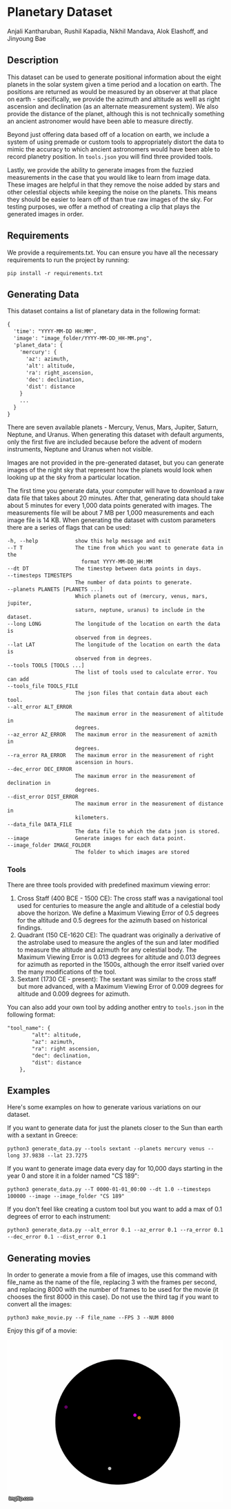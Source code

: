 # Planetary Dataset
Anjali Kantharuban, Rushil Kapadia, Nikhil Mandava, Alok Elashoff, and Jinyoung Bae

## Description

This dataset can be used to generate positional information about the eight planets in the solar system given a time period and a location on earth. The positions are returned as would be measured by an observer at that place on earth - specifically, we provide the azimuth and altitude as welll as right ascension and declination (as an alternate measurement system). We also provide the distance of the planet, although this is not technically something an ancient astronomer would have been able to measure directly.

Beyond just offering data based off of a location on earth, we include a system of using premade or custom tools to appropriately distort the data to mimic the accuracy to which ancient astronomers would have been able to record planetry position. In `tools.json` you will find three provided tools.

Lastly, we provide the ability to generate images from the fuzzied measurements in the case that you would like to learn from image data. These images are helpful in that they remove the noise added by stars and other celestial objects while keeping the noise on the planets. This means they should be easier to learn off of than true raw images of the sky. For testing purposes, we offer a method of creating a clip that plays the generated images in order.
## Requirements

We provide a requirements.txt. You can ensure you have all the necessary requirements to run the project by running:
```
pip install -r requirements.txt
```


## Generating Data

This dataset contains a list of planetary data in the following format:
```
{
  'time': "YYYY-MM-DD HH:MM",
  'image': "image_folder/YYYY-MM-DD_HH-MM.png",
  'planet_data': {
    'mercury': {
      'az': azimuth,
      'alt': altitude,
      'ra': right_ascension,
      'dec': declination,
      'dist': distance
    }
    ...
  }
}
```

There are seven available planets - Mercury, Venus, Mars, Jupiter, Saturn, Neptune, and Uranus. When generating this dataset with default arguments, only the first five are included because before the advent of modern instruments, Neptune and Uranus when not visible.

Images are not provided in the pre-generated dataset, but you can generate images of the night sky that represent how the planets would look when looking up at the sky from a particular location.

The first time you generate data, your computer will have to download a raw data file that takes about 20 minutes. After that, generating data should take about 5 minutes for every 1,000 data points generated with images. The measurements file will be about 7 MB per 1,000 measurements and each image file is 14 KB. When generating the dataset with custom parameters there are a series of flags that can be used:
```
-h, --help            show this help message and exit
--T T                 The time from which you want to generate data in the
                        format YYYY-MM-DD_HH:MM
--dt DT               The timestep between data points in days.
--timesteps TIMESTEPS
                      The number of data points to generate.
--planets PLANETS [PLANETS ...]
                      Which planets out of (mercury, venus, mars, jupiter,
                      saturn, neptune, uranus) to include in the dataset.
--long LONG           The longitude of the location on earth the data is
                      observed from in degrees.
--lat LAT             The longitude of the location on earth the data is
                      observed from in degrees.
--tools TOOLS [TOOLS ...]
                      The list of tools used to calculate error. You can add
--tools_file TOOLS_FILE
                      The json files that contain data about each tool.
--alt_error ALT_ERROR
                      The maximum error in the measurement of altitude in
                      degrees.
--az_error AZ_ERROR   The maximum error in the measurement of azmith in
                      degrees.
--ra_error RA_ERROR   The maximum error in the measurement of right
                      ascension in hours.
--dec_error DEC_ERROR
                      The maximum error in the measurement of declination in
                      degrees.
--dist_error DIST_ERROR
                      The maximum error in the measurement of distance in
                      kilometers.
--data_file DATA_FILE
                      The data file to which the data json is stored.
--image               Generate images for each data point.
--image_folder IMAGE_FOLDER
                      The folder to which images are stored
```

### Tools

There are three tools provided with predefined maximum viewing error:
1. Cross Staff (400 BCE - 1500 CE): The cross staff was a navigational tool used for centuries to measure the angle and altitude of a celestial body above the horizon. We define a Maximum Viewing Error of 0.5 degrees for the altitude and 0.5 degrees for the azimuth based on historical findings.
2. Quadrant (150 CE-1620 CE): The quadrant was originally a derivative of the astrolabe used to measure the angles of the sun and later modified to measure the altitude and azimuth for any celestial body. The Maximum Viewing Error is 0.013 degrees for altitude and 0.013 degrees for azimuth as reported in the 1500s, although the error itself varied over the many modifications of the tool.
3. Sextant (1730 CE - present): The sextant was similar to the cross staff but more advanced, with a Maximum Viewing Error of 0.009 degrees for altitude and 0.009 degrees for azimuth.

You can also add your own tool by adding another entry to `tools.json` in the following format:
```
"tool_name": {
        "alt": altitude,
        "az": azimuth,
        "ra": right ascension,
        "dec": declination,
        "dist": distance
    },
```

## Examples
Here's some examples on how to generate various variations on our dataset.

If you want to generate data for just the planets closer to the Sun than earth with a sextant in Greece:
```
python3 generate_data.py --tools sextant --planets mercury venus --long 37.9838 --lat 23.7275
```

If you want to generate image data every day for 10,000 days starting in the year 0 and store it in a folder named "CS 189":
```
python3 generate_data.py --T 0000-01-01_00:00 --dt 1.0 --timesteps 100000 --image --image_folder "CS 189"
```

If you don't feel like creating a custom tool but you want to add a max of 0.1 degrees of error to each instrument:
```
python3 generate_data.py --alt_error 0.1 --az_error 0.1 --ra_error 0.1 --dec_error 0.1 --dist_error 0.1
```

## Generating movies
In order to generate a movie from a file of images, use this command with file_name as the name of the file, replacing 3 with the frames per second, and replacing 8000 with the number of frames to be used for the movie (it chooses the first 8000 in this case). Do not use the third tag if you want to convert all the images:
```
python3 make_movie.py --F file_name --FPS 3 --NUM 8000
```

Enjoy this gif of a movie:


![](4k8zi1.gif)


